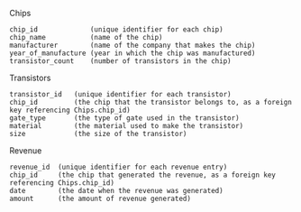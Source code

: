 Chips

    chip_id             (unique identifier for each chip)
    chip_name           (name of the chip)
    manufacturer        (name of the company that makes the chip)
    year_of_manufacture (year in which the chip was manufactured)
    transistor_count    (number of transistors in the chip)

Transistors

    transistor_id   (unique identifier for each transistor)
    chip_id         (the chip that the transistor belongs to, as a foreign key referencing Chips.chip_id)
    gate_type       (the type of gate used in the transistor)
    material        (the material used to make the transistor)
    size            (the size of the transistor)

Revenue

    revenue_id  (unique identifier for each revenue entry)
    chip_id     (the chip that generated the revenue, as a foreign key referencing Chips.chip_id)
    date        (the date when the revenue was generated)
    amount      (the amount of revenue generated)

